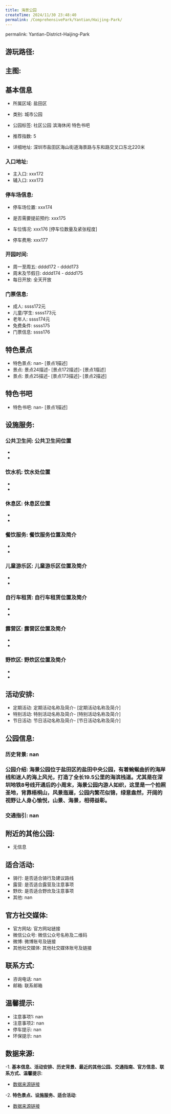 ```yaml
---
title: 海景公园
createTime: 2024/11/30 23:48:40
permalink: /ComprehensivePark/Yantian/Haijing-Park/
---
```

permalink: Yantian-District-Haijing-Park
## 游玩路径:


## 主图:
<ImageCard
image="https://cgj.sz.gov.cn/img/4/4005/4005991/10775335.png"
title= "海景公园"
description= "海景公园位于盐田区的盐田中央公园，有着蜿蜒曲折的海岸线和迷人的海上风光，打造了全长19.5公里的海滨栈道。尤其是在深圳地铁8号线开通后的小周末，海景公园内游人如"
date="2024/11/30"
href="/"
author="深圳公园"
/>

## 基本信息

- 所属区域: 盐田区

- 类别: 城市公园

- 公园标签: 社区公园 滨海休闲 特色书吧

- 推荐指数: 5

- 详细地址: 深圳市盐田区海山街道海景路与东和路交叉口东北220米

### 入口地址:
- 主入口: xxx172
- 辅入口: xxx173
### 停车场信息:
- 停车场位置: xxx174

- 是否需要提前预约: xxx175

- 车位情况: xxx176 [停车位数量及紧张程度]

- 停车费用: xxx177

### 开园时间:
- 周一至周五: dddd172 - dddd173
- 周末及节假日: dddd174 - dddd175
- 每日开放: 全天开放

### 门票信息:
- 成人: ssss172元
- 儿童/学生: ssss173元
- 老年人: ssss174元
- 免费条件: ssss175
- 门票信息: ssss176
## 特色景点
- 特色景点: nan- [景点1描述]
- 景点: 景点24描述- [景点172描述]- [景点1描述]
- 景点: 景点25描述- [景点173描述]- [景点2描述]
## 特色书吧
- 特色书吧: nan- [景点1描述]
## 设施服务:
### 公共卫生间: 公共卫生间位置
- 
- 
### 饮水机: 饮水处位置
- 
- 
### 休息区: 休息区位置
- 
- 
### 餐饮服务: 餐饮服务位置及简介
- 
- 
### 儿童游乐区: 儿童游乐区位置及简介
- 
- 
### 自行车租赁: 自行车租赁位置及简介
- 
- 
### 露营区: 露营区位置及简介
- 
- 
### 野炊区: 野炊区位置及简介

- 
- 
## 活动安排:
- 定期活动: 定期活动名称及简介- [定期活动名称及简介]
- 特别活动: 特别活动名称及简介- [特别活动名称及简介]
- 节日活动: 节日活动名称及简介- [节日活动名称及简介]
## 公园信息:
### 历史背景: nan
### 公园介绍: 海景公园位于盐田区的盐田中央公园，有着蜿蜒曲折的海岸线和迷人的海上风光，打造了全长19.5公里的海滨栈道。尤其是在深圳地铁8号线开通后的小周末，海景公园内游人如织，这里是一个拍照圣地，背靠梧桐山，风景迤逦，公园内繁花似锦，绿意盎然，开阔的视野让人身心愉悦，山景、海景，相得益彰。
### 交通指引: nan

## 附近的其他公园:
- 无信息

## 适合活动:
- 骑行: 是否适合骑行及建议路线
- 露营: 是否适合露营及注意事项
- 野炊: 是否适合野炊及注意事项
- 其他: nan

## 官方社交媒体:
- 官方网站: 官方网站链接
- 微信公众号: 微信公众号名称及二维码
- 微博: 微博账号及链接
- 其他社交媒体: 其他社交媒体账号及链接

## 联系方式:
- 咨询电话: nan
- 邮箱: 联系邮箱

## 温馨提示:
- 注意事项1: nan
- 注意事项2: nan
- 停车提示: nan
- 环保提示: nan

## 数据来源:
-1. **基本信息、活动安排、历史背景、最近的其他公园、交通指南、官方信息、联系方式、温馨提示**:
- [数据来源链接](https://cgj.sz.gov.cn/xsmh/gysz/csgy/content/post_10775335.html)

-2. **特色景点、设施服务、适合活动**:
- [数据来源链接](https://cgj.sz.gov.cn/xsmh/gysz/csgy/content/post_10775335.html)

